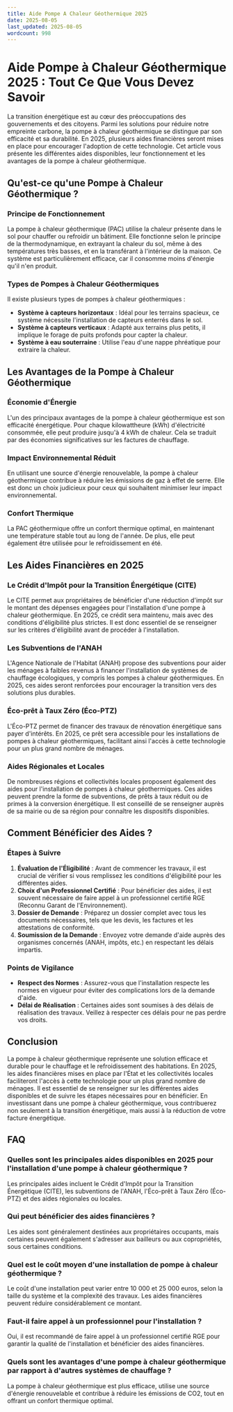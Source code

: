 ```yaml
---
title: Aide Pompe A Chaleur Géothermique 2025
date: 2025-08-05
last_updated: 2025-08-05
wordcount: 998
---
```


# Aide Pompe à Chaleur Géothermique 2025 : Tout Ce Que Vous Devez Savoir

La transition énergétique est au cœur des préoccupations des gouvernements et des citoyens. Parmi les solutions pour réduire notre empreinte carbone, la pompe à chaleur géothermique se distingue par son efficacité et sa durabilité. En 2025, plusieurs aides financières seront mises en place pour encourager l'adoption de cette technologie. Cet article vous présente les différentes aides disponibles, leur fonctionnement et les avantages de la pompe à chaleur géothermique.

## Qu'est-ce qu'une Pompe à Chaleur Géothermique ?

### Principe de Fonctionnement

La pompe à chaleur géothermique (PAC) utilise la chaleur présente dans le sol pour chauffer ou refroidir un bâtiment. Elle fonctionne selon le principe de la thermodynamique, en extrayant la chaleur du sol, même à des températures très basses, et en la transférant à l'intérieur de la maison. Ce système est particulièrement efficace, car il consomme moins d'énergie qu'il n'en produit.

### Types de Pompes à Chaleur Géothermiques

Il existe plusieurs types de pompes à chaleur géothermiques :

- **Système à capteurs horizontaux** : Idéal pour les terrains spacieux, ce système nécessite l'installation de capteurs enterrés dans le sol.
- **Système à capteurs verticaux** : Adapté aux terrains plus petits, il implique le forage de puits profonds pour capter la chaleur.
- **Système à eau souterraine** : Utilise l'eau d'une nappe phréatique pour extraire la chaleur.

## Les Avantages de la Pompe à Chaleur Géothermique

### Économie d'Énergie

L'un des principaux avantages de la pompe à chaleur géothermique est son efficacité énergétique. Pour chaque kilowattheure (kWh) d'électricité consommée, elle peut produire jusqu'à 4 kWh de chaleur. Cela se traduit par des économies significatives sur les factures de chauffage.

### Impact Environnemental Réduit

En utilisant une source d'énergie renouvelable, la pompe à chaleur géothermique contribue à réduire les émissions de gaz à effet de serre. Elle est donc un choix judicieux pour ceux qui souhaitent minimiser leur impact environnemental.

### Confort Thermique

La PAC géothermique offre un confort thermique optimal, en maintenant une température stable tout au long de l'année. De plus, elle peut également être utilisée pour le refroidissement en été.

## Les Aides Financières en 2025

### Le Crédit d'Impôt pour la Transition Énergétique (CITE)

Le CITE permet aux propriétaires de bénéficier d'une réduction d'impôt sur le montant des dépenses engagées pour l'installation d'une pompe à chaleur géothermique. En 2025, ce crédit sera maintenu, mais avec des conditions d'éligibilité plus strictes. Il est donc essentiel de se renseigner sur les critères d'éligibilité avant de procéder à l'installation.

### Les Subventions de l'ANAH

L'Agence Nationale de l'Habitat (ANAH) propose des subventions pour aider les ménages à faibles revenus à financer l'installation de systèmes de chauffage écologiques, y compris les pompes à chaleur géothermiques. En 2025, ces aides seront renforcées pour encourager la transition vers des solutions plus durables.

### Éco-prêt à Taux Zéro (Éco-PTZ)

L'Éco-PTZ permet de financer des travaux de rénovation énergétique sans payer d'intérêts. En 2025, ce prêt sera accessible pour les installations de pompes à chaleur géothermiques, facilitant ainsi l'accès à cette technologie pour un plus grand nombre de ménages.

### Aides Régionales et Locales

De nombreuses régions et collectivités locales proposent également des aides pour l'installation de pompes à chaleur géothermiques. Ces aides peuvent prendre la forme de subventions, de prêts à taux réduit ou de primes à la conversion énergétique. Il est conseillé de se renseigner auprès de sa mairie ou de sa région pour connaître les dispositifs disponibles.

## Comment Bénéficier des Aides ?

### Étapes à Suivre

1. **Évaluation de l'Éligibilité** : Avant de commencer les travaux, il est crucial de vérifier si vous remplissez les conditions d'éligibilité pour les différentes aides.
2. **Choix d'un Professionnel Certifié** : Pour bénéficier des aides, il est souvent nécessaire de faire appel à un professionnel certifié RGE (Reconnu Garant de l'Environnement).
3. **Dossier de Demande** : Préparez un dossier complet avec tous les documents nécessaires, tels que les devis, les factures et les attestations de conformité.
4. **Soumission de la Demande** : Envoyez votre demande d'aide auprès des organismes concernés (ANAH, impôts, etc.) en respectant les délais impartis.

### Points de Vigilance

- **Respect des Normes** : Assurez-vous que l'installation respecte les normes en vigueur pour éviter des complications lors de la demande d'aide.
- **Délai de Réalisation** : Certaines aides sont soumises à des délais de réalisation des travaux. Veillez à respecter ces délais pour ne pas perdre vos droits.

## Conclusion

La pompe à chaleur géothermique représente une solution efficace et durable pour le chauffage et le refroidissement des habitations. En 2025, les aides financières mises en place par l'État et les collectivités locales faciliteront l'accès à cette technologie pour un plus grand nombre de ménages. Il est essentiel de se renseigner sur les différentes aides disponibles et de suivre les étapes nécessaires pour en bénéficier. En investissant dans une pompe à chaleur géothermique, vous contribuerez non seulement à la transition énergétique, mais aussi à la réduction de votre facture énergétique.

## FAQ

### Quelles sont les principales aides disponibles en 2025 pour l'installation d'une pompe à chaleur géothermique ?

Les principales aides incluent le Crédit d'Impôt pour la Transition Énergétique (CITE), les subventions de l'ANAH, l'Éco-prêt à Taux Zéro (Éco-PTZ) et des aides régionales ou locales.

### Qui peut bénéficier des aides financières ?

Les aides sont généralement destinées aux propriétaires occupants, mais certaines peuvent également s'adresser aux bailleurs ou aux copropriétés, sous certaines conditions.

### Quel est le coût moyen d'une installation de pompe à chaleur géothermique ?

Le coût d'une installation peut varier entre 10 000 et 25 000 euros, selon la taille du système et la complexité des travaux. Les aides financières peuvent réduire considérablement ce montant.

### Faut-il faire appel à un professionnel pour l'installation ?

Oui, il est recommandé de faire appel à un professionnel certifié RGE pour garantir la qualité de l'installation et bénéficier des aides financières.

### Quels sont les avantages d'une pompe à chaleur géothermique par rapport à d'autres systèmes de chauffage ?

La pompe à chaleur géothermique est plus efficace, utilise une source d'énergie renouvelable et contribue à réduire les émissions de CO2, tout en offrant un confort thermique optimal.